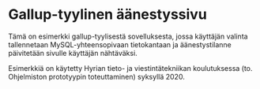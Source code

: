 # Gallup-tyylinen äänestyssivu
Tämä on esimerkki gallup-tyylisestä sovelluksesta, jossa käyttäjän valinta tallennetaan MySQL-yhteensopivaan tietokantaan ja äänestystilanne päivitetään sivulle käyttäjän nähtäväksi.

Esimerkkiä on käytetty Hyrian tieto- ja viestintätekniikan koulutuksessa (to. Ohjelmiston prototyypin toteuttaminen) syksyllä 2020.
